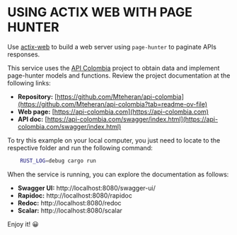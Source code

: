 # USING ACTIX WEB WITH PAGE HUNTER
Use [actix-web](https://docs.rs/actix-web/4.6.0/actix_web/) to build a web server using `page-hunter` to paginate APIs responses.

This service uses the [API Colombia](https://api-colombia.com) project to obtain data and implement page-hunter models and functions. Review the project documentation at the following links:
- **Repository:** [https://github.com/Mteheran/api-colombia](https://github.com/Mteheran/api-colombia?tab=readme-ov-file)
- **Web page:** [https://api-colombia.com](https://api-colombia.com)
- **API doc:** [https://api-colombia.com/swagger/index.html](https://api-colombia.com/swagger/index.html)

To try this example on your local computer, you just need to locate to the respective folder and run the following command:

```bash
	RUST_LOG=debug cargo run
```

When the service is running, you can explore the documentation as follows:
- **Swagger UI:** http://localhost:8080/swagger-ui/
- **Rapidoc:** http://localhost:8080/rapidoc
- **Redoc:** http://localhost:8080/redoc
- **Scalar:**  http://localhost:8080/scalar

Enjoy it! 😀
